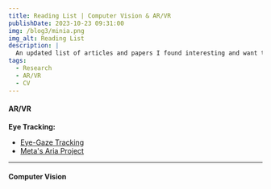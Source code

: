 ```yaml
---
title: Reading List | Computer Vision & AR/VR
publishDate: 2023-10-23 09:31:00
img: /blog3/minia.png
img_alt: Reading List
description: |
  An updated list of articles and papers I found interesting and want to keep on hand
tags:
  - Research
  - AR/VR
  - CV
---
```


#### AR/VR

**Eye Tracking:**
- [Eye-Gaze Tracking ](https://pupil-labs.com/blog/news/what-is-eye-tracking/)
- [Meta's Aria Project ](https://www.projectaria.com/)

---

#### Computer Vision